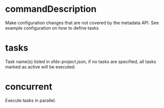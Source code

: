 # commandDescription

Make configuration changes that are not covered by the metadata API.
See example configuration on how to define tasks

# tasks

Task name(s) listed in sfdx-project.json, if no tasks are specified, all tasks marked as active will be executed.

# concurrent

Execute tasks in parallel.